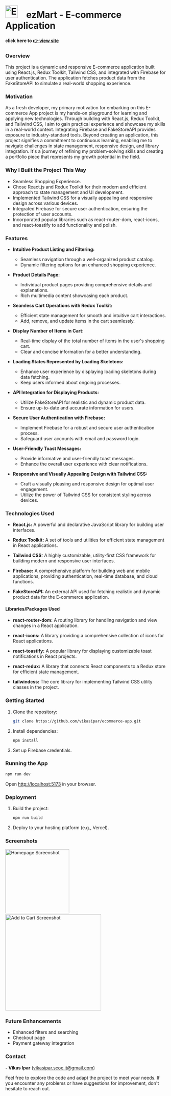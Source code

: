 # <img src="https://cdn-icons-png.flaticon.com/512/726/726496.png" width="39" alt="Ezmart Logo"> &nbsp;&nbsp; ezMart - E-commerce Application
#### click here to [ 👉 view site](https://ecommerce-app-vikasipar.vercel.app/)

### Overview
This project is a dynamic and responsive E-commerce application built using React.js, Redux Toolkit, Tailwind CSS, and integrated with Firebase for user authentication. The application fetches product data from the FakeStoreAPI to simulate a real-world shopping experience.

### Motivation

As a fresh developer, my primary motivation for embarking on this E-commerce App project is my hands-on playground for learning and applying new technologies. Through building with React.js, Redux Toolkit, and Tailwind CSS, I aim to gain practical experience and showcase my skills in a real-world context. Integrating Firebase and FakeStoreAPI provides exposure to industry-standard tools. Beyond creating an application, this project signifies a commitment to continuous learning, enabling me to navigate challenges in state management, responsive design, and library integration. It's a journey of refining my problem-solving skills and creating a portfolio piece that represents my growth potential in the field.

### Why I Built the Project This Way
- Seamless Shopping Experience.
- Chose React.js and Redux Toolkit for their modern and efficient approach to state management and UI development.
- Implemented Tailwind CSS for a visually appealing and responsive design across various devices.
- Integrated Firebase for secure user authentication, ensuring the protection of user accounts.
- Incorporated popular libraries such as react-router-dom, react-icons, and react-toastify to add functionality and polish.

### Features

- **Intuitive Product Listing and Filtering:**
  - Seamless navigation through a well-organized product catalog.
  - Dynamic filtering options for an enhanced shopping experience.

- **Product Details Page:**
  - Individual product pages providing comprehensive details and explanations.
  - Rich multimedia content showcasing each product.

- **Seamless Cart Operations with Redux Toolkit:**
  - Efficient state management for smooth and intuitive cart interactions.
  - Add, remove, and update items in the cart seamlessly.

- **Display Number of Items in Cart:**
  - Real-time display of the total number of items in the user's shopping cart.
  - Clear and concise information for a better understanding.

- **Loading States Represented by Loading Skeletons:**
  - Enhance user experience by displaying loading skeletons during data fetching.
  - Keep users informed about ongoing processes.

- **API Integration for Displaying Products:**
  - Utilize FakeStoreAPI for realistic and dynamic product data.
  - Ensure up-to-date and accurate information for users.

- **Secure User Authentication with Firebase:**
  - Implement Firebase for a robust and secure user authentication process.
  - Safeguard user accounts with email and password login.

- **User-Friendly Toast Messages:**
  - Provide informative and user-friendly toast messages.
  - Enhance the overall user experience with clear notifications.

- **Responsive and Visually Appealing Design with Tailwind CSS:**
  - Craft a visually pleasing and responsive design for optimal user engagement.
  - Utilize the power of Tailwind CSS for consistent styling across devices.


### Technologies Used

- **React.js:** A powerful and declarative JavaScript library for building user interfaces.

- **Redux Toolkit:** A set of tools and utilities for efficient state management in React applications.
  
- **Tailwind CSS:** A highly customizable, utility-first CSS framework for building modern and responsive user interfaces.
  
- **Firebase:** A comprehensive platform for building web and mobile applications, providing authentication, real-time database, and cloud functions.
  
- **FakeStoreAPI:** An external API used for fetching realistic and dynamic product data for the E-commerce application.

#### Libraries/Packages Used

- **react-router-dom:** A routing library for handling navigation and view changes in a React application.
  
- **react-icons:** A library providing a comprehensive collection of icons for React applications.
  
- **react-toastify:** A popular library for displaying customizable toast notifications in React projects.
  
- **react-redux:** A library that connects React components to a Redux store for efficient state management.
  
- **tailwindcss:** The core library for implementing Tailwind CSS utility classes in the project.

### Getting Started
1. Clone the repository:
   ```bash
   git clone https://github.com/vikasipar/ecommerce-app.git
   ```
2. Install dependencies:
   ```bash
   npm install
   ```
3. Set up Firebase credentials.

### Running the App
```bash
npm run dev
```
Open [http://localhost:5173](http://localhost:5173) in your browser.

### Deployment
1. Build the project:
   ```bash
   npm run build
   ```
2. Deploy to your hosting platform (e.g., Vercel).

### Screenshots
<img src="https://github.com/vikasipar/ecommerce-app/assets/98696526/fc9858c9-1393-4c11-9203-421f89fa299b" width="200" alt="Homepage Screenshot">
&nbsp;&nbsp;&nbsp;&nbsp;&nbsp;&nbsp;&nbsp;&nbsp;&nbsp;&nbsp;&nbsp;&nbsp;&nbsp;&nbsp;&nbsp;
<img src="https://github.com/vikasipar/ecommerce-app/assets/98696526/ab5d5295-3b0e-42c8-bb12-d1ca0999a4e3" width="300" alt="Add to Cart Screenshot">

### Future Enhancements
- Enhanced filters and searching
- Checkout page
- Payment gateway integration

### Contact
**- Vikas Ipar** (vikasipar.scoe.it@gmail.com)

Feel free to explore the code and adapt the project to meet your needs. If you encounter any problems or have suggestions for improvement, don't hesitate to reach out.
